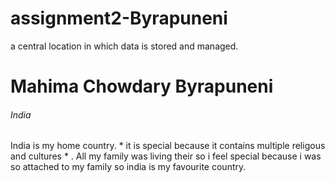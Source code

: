 # assignment2-Byrapuneni
a central location in which data is stored and managed.
# Mahima Chowdary Byrapuneni
###### India
 India is my home country. * it is special because it contains multiple religous and cultures * . All my family was living their so i feel special because i was so attached to my family so india is my favourite country.